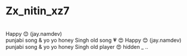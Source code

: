 # Zx_nitin_xz7
<br>
Happy 😊
(jay.namdev)
<br>
punjabi song & yo yo honey Singh old song 💗 😍 
Happy 😊
(jay.namdev)
punjabi song & yo yo honey Singh old player 😍 
<input type="hidden" name="nitinnamdev
" id="nitinnamdev
" value="" />
hidden _
..<datalist>
    <menu type="toolbar">
        punjabi
        <summary>
            <tbody>
                file:///storage/image/1000030180
            </tbody>
        </summary>
    </menu>
</datalist>
